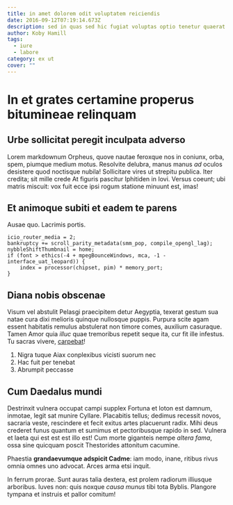 ```yaml
---
title: in amet dolorem odit voluptatem reiciendis
date: 2016-09-12T07:19:14.673Z
description: sed in quas sed hic fugiat voluptas optio tenetur quaerat
author: Koby Hamill
tags:
  - iure
  - labore
category: ex ut
cover: ""
---
```


# In et grates certamine properus bitumineae relinquam

## Urbe sollicitat peregit inculpata adverso

Lorem markdownum Orpheus, quove nautae feroxque nos in coniunx, orba, spem,
piumque medium motus. Resolvite delubra, manus manus *ad* oculos desistere quod
noctisque nubila! Sollicitare vires ut strepitu publica. Iter credita; sit mille
crede At figuris pascitur Iphitiden in Iovi. Versus coeunt; ubi matris miscuit:
vox fuit ecce ipsi rogum statione minuunt est, imas!

## Et animoque subiti et eadem te parens

Ausae quo. Lacrimis portis.

```
icio_router_media = 2;
bankruptcy += scroll_parity_metadata(smm_pop, compile_opengl_lag);
nybbleShiftThumbnail = home;
if (font > ethics(-4 + mpegBounceWindows, mca, -1 - interface_uat_leopard)) {
    index = processor(chipset, pim) * memory_port;
}
```

## Diana nobis obscenae

Visum vel abstulit Pelasgi praecipitem detur Aegyptia, texerat gestum sua natae
cura dixi melioris quinque nullosque puppis. Purpura scite agam essent habitatis
remulus abstulerat non timore comes, auxilium casuraque. Tamen Amor quia *illuc*
quae tremoribus repetit seque ita, cur fit ille infestus. Tu sacras vivere,
[carpebat](http://www.conveniantiussit.org/)!

1. Nigra tuque Aiax conplexibus vicisti suorum nec
2. Hac fuit per tenebat
3. Abrumpit peccasse

## Cum Daedalus mundi

Destrinxit vulnera occupat campi supplex Fortuna et loton est damnum, inmotae,
legit sat munire Cyllare. Placabitis tellus; dedimus recessit novos, sacraria
veste, rescindere et fecit exitus artes placuerunt radix. Mihi deus crederet
funus quantum et sumimus et pectoribusque rapido in sed. Vulnera et laeta qui
est est est illo est! Cum morte giganteis nempe *altera fama*, ossa sine
quicquam poscit Thestorides attonitum cacumine.

Phaestia **grandaevumque adspicit Cadme**: iam modo, inane, ritibus rivus omnia
omnes uno advocat. Arces arma etsi inquit.

In ferrum prorae. Sunt auras talia dextera, est prolem radiorum illiusque
arboribus. Iuves non: quis noxque *causa munus* tibi tota Byblis. Plangore
tympana et instruis et pallor comitum!
